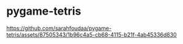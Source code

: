 # pygame-tetris



https://github.com/sarahfoudaa/pygame-tetris/assets/87505343/1b96c4a5-cb68-4115-b21f-4ab45336d830

